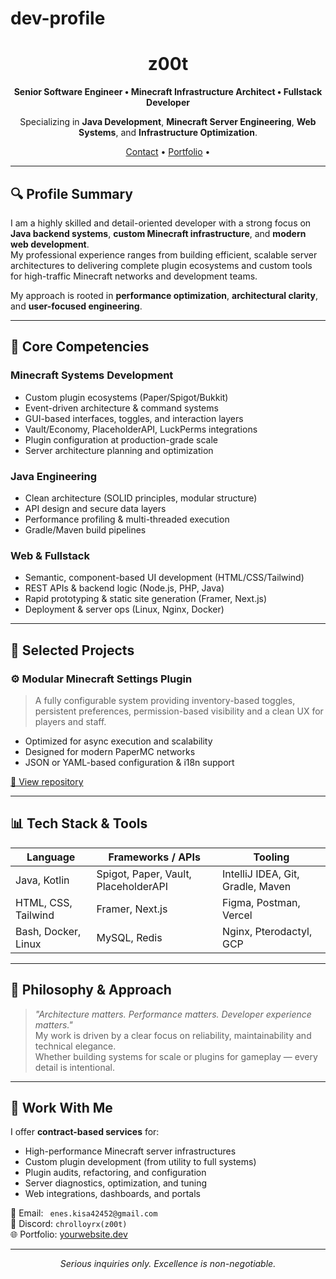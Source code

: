 # dev-profile
<h1 align="center">z00t</h1>
<p align="center"><b>Senior Software Engineer • Minecraft Infrastructure Architect • Fullstack Developer</b></p>

<p align="center">
  Specializing in <strong>Java Development</strong>, <strong>Minecraft Server Engineering</strong>, <strong>Web Systems</strong>, and <strong>Infrastructure Optimization</strong>.
</p>

<p align="center">
  <a href=mailto:enes.kisa42452@gmail.com>Contact</a> • 
  <a href=https://devz00t.netlify.app>Portfolio</a> • 
</p>

---

## 🔍 Profile Summary

I am a highly skilled and detail-oriented developer with a strong focus on **Java backend systems**, **custom Minecraft infrastructure**, and **modern web development**.  
My professional experience ranges from building efficient, scalable server architectures to delivering complete plugin ecosystems and custom tools for high-traffic Minecraft networks and development teams.

My approach is rooted in **performance optimization**, **architectural clarity**, and **user-focused engineering**.

---

## 🧠 Core Competencies

### Minecraft Systems Development
- Custom plugin ecosystems (Paper/Spigot/Bukkit)
- Event-driven architecture & command systems
- GUI-based interfaces, toggles, and interaction layers
- Vault/Economy, PlaceholderAPI, LuckPerms integrations
- Plugin configuration at production-grade scale
- Server architecture planning and optimization

### Java Engineering
- Clean architecture (SOLID principles, modular structure)
- API design and secure data layers
- Performance profiling & multi-threaded execution
- Gradle/Maven build pipelines

### Web & Fullstack
- Semantic, component-based UI development (HTML/CSS/Tailwind)
- REST APIs & backend logic (Node.js, PHP, Java)
- Rapid prototyping & static site generation (Framer, Next.js)
- Deployment & server ops (Linux, Nginx, Docker)

---

## 🚀 Selected Projects

### ⚙️ Modular Minecraft Settings Plugin
> A fully configurable system providing inventory-based toggles, persistent preferences, permission-based visibility and a clean UX for players and staff.

- Optimized for async execution and scalability
- Designed for modern PaperMC networks
- JSON or YAML-based configuration & i18n support

[🔗 View repository](#)

---

## 📊 Tech Stack & Tools

| Language | Frameworks / APIs | Tooling |
|---------|--------------------|--------|
| Java, Kotlin | Spigot, Paper, Vault, PlaceholderAPI | IntelliJ IDEA, Git, Gradle, Maven |
| HTML, CSS, Tailwind | Framer, Next.js | Figma, Postman, Vercel |
| Bash, Docker, Linux | MySQL, Redis | Nginx, Pterodactyl, GCP |

---

## 🧭 Philosophy & Approach

> _"Architecture matters. Performance matters. Developer experience matters."_  
> My work is driven by a clear focus on reliability, maintainability and technical elegance.  
> Whether building systems for scale or plugins for gameplay — every detail is intentional.

---

## 🤝 Work With Me

I offer **contract-based services** for:
- High-performance Minecraft server infrastructures
- Custom plugin development (from utility to full systems)
- Plugin audits, refactoring, and configuration
- Server diagnostics, optimization, and tuning
- Web integrations, dashboards, and portals

📨 Email: ` enes.kisa42452@gmail.com`  
💬 Discord: `chrolloyrx(z00t)`  
🌐 Portfolio: [yourwebsite.dev](https://devz00t.netlify.app)

---

<p align="center">
  <i>Serious inquiries only. Excellence is non-negotiable.</i>
</p>
